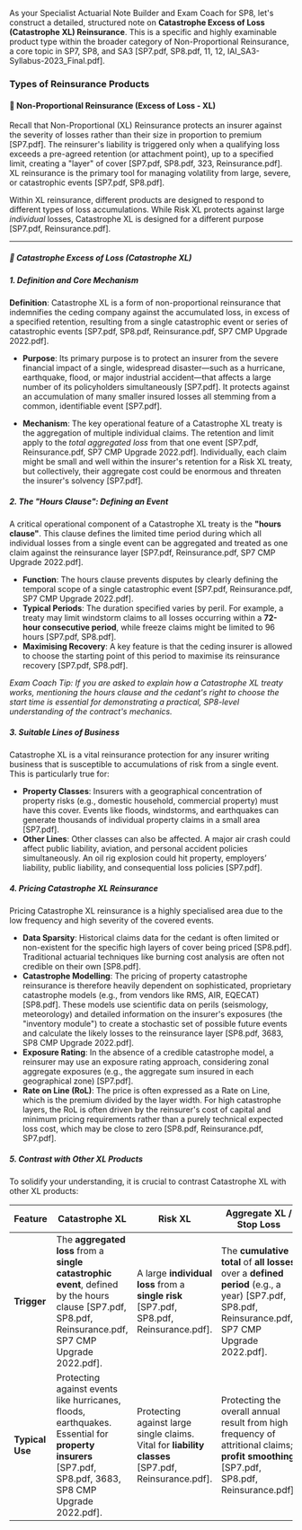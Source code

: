 As your Specialist Actuarial Note Builder and Exam Coach for SP8, let's construct a detailed, structured note on **Catastrophe Excess of Loss (Catastrophe XL) Reinsurance**. This is a specific and highly examinable product type within the broader category of Non-Proportional Reinsurance, a core topic in SP7, SP8, and SA3 \[SP7.pdf, SP8.pdf, 11, 12, IAI\_SA3-Syllabus-2023\_Final.pdf\].

### **Types of Reinsurance Products**

#### **🔹 Non-Proportional Reinsurance (Excess of Loss \- XL)**

Recall that Non-Proportional (XL) Reinsurance protects an insurer against the severity of losses rather than their size in proportion to premium \[SP7.pdf\]. The reinsurer's liability is triggered only when a qualifying loss exceeds a pre-agreed retention (or attachment point), up to a specified limit, creating a "layer" of cover \[SP7.pdf, SP8.pdf, 323, Reinsurance.pdf\]. XL reinsurance is the primary tool for managing volatility from large, severe, or catastrophic events \[SP7.pdf, SP8.pdf\].

Within XL reinsurance, different products are designed to respond to different types of loss accumulations. While Risk XL protects against large *individual* losses, Catastrophe XL is designed for a different purpose \[SP7.pdf, Reinsurance.pdf\].

---

##### **🔸 Catastrophe Excess of Loss (Catastrophe XL)**

##### **1\. Definition and Core Mechanism**

**Definition**: Catastrophe XL is a form of non-proportional reinsurance that indemnifies the ceding company against the accumulated loss, in excess of a specified retention, resulting from a single catastrophic event or series of catastrophic events \[SP7.pdf, SP8.pdf, Reinsurance.pdf, SP7 CMP Upgrade 2022.pdf\].

* **Purpose**: Its primary purpose is to protect an insurer from the severe financial impact of a single, widespread disaster—such as a hurricane, earthquake, flood, or major industrial accident—that affects a large number of its policyholders simultaneously \[SP7.pdf\]. It protects against an accumulation of many smaller insured losses all stemming from a common, identifiable event \[SP7.pdf\].

* **Mechanism**: The key operational feature of a Catastrophe XL treaty is the aggregation of multiple individual claims. The retention and limit apply to the *total aggregated loss* from that one event \[SP7.pdf, Reinsurance.pdf, SP7 CMP Upgrade 2022.pdf\]. Individually, each claim might be small and well within the insurer's retention for a Risk XL treaty, but collectively, their aggregate cost could be enormous and threaten the insurer's solvency \[SP7.pdf\].

##### **2\. The "Hours Clause": Defining an Event**

A critical operational component of a Catastrophe XL treaty is the **"hours clause"**. This clause defines the limited time period during which all individual losses from a single event can be aggregated and treated as one claim against the reinsurance layer \[SP7.pdf, Reinsurance.pdf, SP7 CMP Upgrade 2022.pdf\].

* **Function**: The hours clause prevents disputes by clearly defining the temporal scope of a single catastrophic event \[SP7.pdf, Reinsurance.pdf, SP7 CMP Upgrade 2022.pdf\].  
* **Typical Periods**: The duration specified varies by peril. For example, a treaty may limit windstorm claims to all losses occurring within a **72-hour consecutive period**, while freeze claims might be limited to 96 hours \[SP7.pdf, SP8.pdf\].  
* **Maximising Recovery**: A key feature is that the ceding insurer is allowed to choose the starting point of this period to maximise its reinsurance recovery \[SP7.pdf, SP8.pdf\].

*Exam Coach Tip: If you are asked to explain how a Catastrophe XL treaty works, mentioning the hours clause and the cedant's right to choose the start time is essential for demonstrating a practical, SP8-level understanding of the contract's mechanics.*

##### **3\. Suitable Lines of Business**

Catastrophe XL is a vital reinsurance protection for any insurer writing business that is susceptible to accumulations of risk from a single event. This is particularly true for:

* **Property Classes**: Insurers with a geographical concentration of property risks (e.g., domestic household, commercial property) must have this cover. Events like floods, windstorms, and earthquakes can generate thousands of individual property claims in a small area \[SP7.pdf\].  
* **Other Lines**: Other classes can also be affected. A major air crash could affect public liability, aviation, and personal accident policies simultaneously. An oil rig explosion could hit property, employers’ liability, public liability, and consequential loss policies \[SP7.pdf\].

##### **4\. Pricing Catastrophe XL Reinsurance**

Pricing Catastrophe XL reinsurance is a highly specialised area due to the low frequency and high severity of the covered events.

* **Data Sparsity**: Historical claims data for the cedant is often limited or non-existent for the specific high layers of cover being priced \[SP8.pdf\]. Traditional actuarial techniques like burning cost analysis are often not credible on their own \[SP8.pdf\].  
* **Catastrophe Modelling**: The pricing of property catastrophe reinsurance is therefore heavily dependent on sophisticated, proprietary catastrophe models (e.g., from vendors like RMS, AIR, EQECAT) \[SP8.pdf\]. These models use scientific data on perils (seismology, meteorology) and detailed information on the insurer's exposures (the "inventory module") to create a stochastic set of possible future events and calculate the likely losses to the reinsurance layer \[SP8.pdf, 3683, SP8 CMP Upgrade 2022.pdf\].  
* **Exposure Rating**: In the absence of a credible catastrophe model, a reinsurer may use an exposure rating approach, considering zonal aggregate exposures (e.g., the aggregate sum insured in each geographical zone) \[SP7.pdf\].  
* **Rate on Line (RoL)**: The price is often expressed as a Rate on Line, which is the premium divided by the layer width. For high catastrophe layers, the RoL is often driven by the reinsurer's cost of capital and minimum pricing requirements rather than a purely technical expected loss cost, which may be close to zero \[SP8.pdf, Reinsurance.pdf, SP7.pdf\].

##### **5\. Contrast with Other XL Products**

To solidify your understanding, it is crucial to contrast Catastrophe XL with other XL products:

| Feature | Catastrophe XL | Risk XL | Aggregate XL / Stop Loss |
| ----- | ----- | ----- | ----- |
| **Trigger** | The **aggregated loss** from a **single catastrophic event**, defined by the hours clause \[SP7.pdf, SP8.pdf, Reinsurance.pdf, SP7 CMP Upgrade 2022.pdf\]. | A large **individual loss** from a **single risk** \[SP7.pdf, SP8.pdf, Reinsurance.pdf\]. | The **cumulative total** of **all losses** over a **defined period** (e.g., a year) \[SP7.pdf, SP8.pdf, Reinsurance.pdf, SP7 CMP Upgrade 2022.pdf\]. |
| **Typical Use** | Protecting against events like hurricanes, floods, earthquakes. Essential for **property insurers** \[SP7.pdf, SP8.pdf, 3683, SP8 CMP Upgrade 2022.pdf\]. | Protecting against large single claims. Vital for **liability classes** \[SP7.pdf, Reinsurance.pdf\]. | Protecting the overall annual result from high frequency of attritional claims; **profit smoothing** \[SP7.pdf, SP8.pdf, Reinsurance.pdf\]. |

